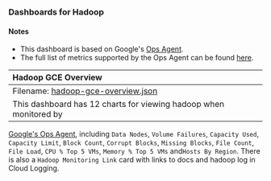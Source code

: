 ### Dashboards for Hadoop

#### Notes

- This dashboard is based on Google's [Ops Agent](https://cloud.google.com/stackdriver/docs/solutions/agents/ops-agent).
- The full list of metrics supported by the Ops Agent can be found [here](https://cloud.google.com/stackdriver/docs/solutions/agents/ops-agent/third-party/hadoop#monitored-metrics).


|Hadoop GCE Overview|
|:------------------|
|Filename: [hadoop-gce-overview.json](hadoop-gce-overview.json)|
|This dashboard has 12 charts for viewing hadoop when monitored by 
[Google's Ops Agent](https://cloud.google.com/stackdriver/docs/solutions/agents/ops-agent/third-party/hadoop#monitored-metrics), including `Data Nodes`, `Volume Failures`, `Capacity Used`, `Capacity Limit`, `Block Count`, `Corrupt Blocks`, `Missing Blocks`, `File Count`, `File Load`, `CPU % Top 5 VMs`, `Memory % Top 5 VMs` and`Hosts By Region`. There is also a `Hadoop Monitoring Link` card with links to docs and hadoop log in Cloud Logging.
